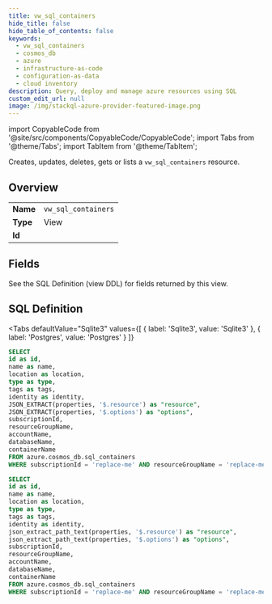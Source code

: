 ```yaml
--- 
title: vw_sql_containers
hide_title: false
hide_table_of_contents: false
keywords:
  - vw_sql_containers
  - cosmos_db
  - azure
  - infrastructure-as-code
  - configuration-as-data
  - cloud inventory
description: Query, deploy and manage azure resources using SQL
custom_edit_url: null
image: /img/stackql-azure-provider-featured-image.png
---
```


import CopyableCode from '@site/src/components/CopyableCode/CopyableCode';
import Tabs from '@theme/Tabs';
import TabItem from '@theme/TabItem';

Creates, updates, deletes, gets or lists a <code>vw_sql_containers</code> resource.

## Overview
<table><tbody>
<tr><td><b>Name</b></td><td><code>vw_sql_containers</code></td></tr>
<tr><td><b>Type</b></td><td>View</td></tr>
<tr><td><b>Id</b></td><td><CopyableCode code="azure.cosmos_db.vw_sql_containers" /></td></tr>
</tbody></table>

## Fields

See the SQL Definition (view DDL) for fields returned by this view.

## SQL Definition

<Tabs
defaultValue="Sqlite3"
values={[
{ label: 'Sqlite3', value: 'Sqlite3' },
{ label: 'Postgres', value: 'Postgres' }
]}
>
<TabItem value="Sqlite3">

```sql
SELECT
id as id,
name as name,
location as location,
type as type,
tags as tags,
identity as identity,
JSON_EXTRACT(properties, '$.resource') as "resource",
JSON_EXTRACT(properties, '$.options') as "options",
subscriptionId,
resourceGroupName,
accountName,
databaseName,
containerName
FROM azure.cosmos_db.sql_containers
WHERE subscriptionId = 'replace-me' AND resourceGroupName = 'replace-me' AND accountName = 'replace-me' AND databaseName = 'replace-me';
```

</TabItem>
<TabItem value="Postgres">

```sql
SELECT
id as id,
name as name,
location as location,
type as type,
tags as tags,
identity as identity,
json_extract_path_text(properties, '$.resource') as "resource",
json_extract_path_text(properties, '$.options') as "options",
subscriptionId,
resourceGroupName,
accountName,
databaseName,
containerName
FROM azure.cosmos_db.sql_containers
WHERE subscriptionId = 'replace-me' AND resourceGroupName = 'replace-me' AND accountName = 'replace-me' AND databaseName = 'replace-me';
```

</TabItem>
</Tabs>
